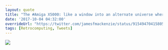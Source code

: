 ```yaml
---
layout: quote
title: "The #Amiga X5000: like a window into an alternate universe where the Amiga platform never died. #retrocomputing"
date: '2017-10-04 04:32:00'
overrideUrl: "https://twitter.com/jamesfmackenzie/status/915494704158056448?s=21"
tags: [Retrocomputing, Tweets]
---
```


![](https://pbs.twimg.com/media/DLR9lJdXcAAwOrk?format=jpg&name=900x900)